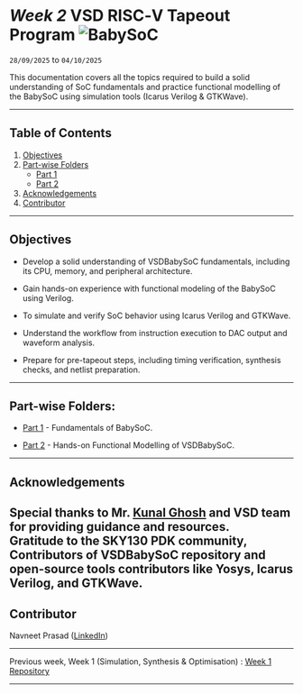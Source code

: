 # *Week 2* VSD RISC‑V Tapeout Program ![BabySoC](https://img.shields.io/badge/SoC_Research_%26_Hands_On-Done-darkgreen)

`28/09/2025` to `04/10/2025`

This documentation covers all the topics required to build a solid understanding of SoC fundamentals and practice functional modelling of the BabySoC using simulation tools (Icarus Verilog & GTKWave). 

---

## Table of Contents
  
1. [Objectives](#objectives)  
2. [Part-wise Folders](#part-wise-folders)
    - [Part 1](https://github.com/navneetprasad1311/vsd-soc-pgrm-w2/blob/main/Part1/README.md)
    - [Part 2](https://github.com/navneetprasad1311/vsd-soc-pgrm-w2/blob/main/Part2/README.md)
2. [Acknowledgements](#acknowledgements)  
3. [Contributor](#contributor)

---

## Objectives

- Develop a solid understanding of VSDBabySoC fundamentals, including its CPU, memory, and peripheral architecture.

- Gain hands-on experience with functional modeling of the BabySoC using Verilog.

- To simulate and verify SoC behavior using Icarus Verilog and GTKWave.

- Understand the workflow from instruction execution to DAC output and waveform analysis.

- Prepare for pre-tapeout steps, including timing verification, synthesis checks, and netlist preparation.

---

## Part-wise Folders:

- [Part 1](https://github.com/navneetprasad1311/vsd-soc-pgrm-w2/tree/main/Part1) - Fundamentals of BabySoC.

- [Part 2](https://github.com/navneetprasad1311/vsd-soc-pgrm-w2/tree/main/Part2) - Hands-on Functional Modelling of VSDBabySoC.

---

## Acknowledgements

Special thanks to Mr. [Kunal Ghosh](https://in.linkedin.com/in/kunal-ghosh-vlsisystemdesign-com-28084836) and VSD team for providing guidance and resources.  
Gratitude to the SKY130 PDK community, Contributors of VSDBabySoC repository and open-source tools contributors like Yosys, Icarus Verilog, and GTKWave.
---

## Contributor
  Navneet Prasad ([LinkedIn](https://linkedin.com/in/navneetprasad1311)) 

---

Previous week, Week 1 (Simulation, Synthesis & Optimisation) : [Week 1 Repository](https://github.com/navneetprasad1311/vsd-soc-pgrm-w1)

---